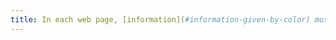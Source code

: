 ```yaml
---
title: In each web page, [information](#information-given-by-color) must not be given only by color. Is this rule respected?
---
```

